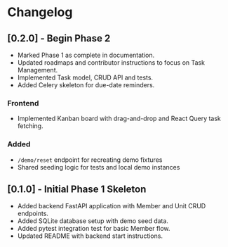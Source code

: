 # Changelog

## [0.2.0] - Begin Phase 2
- Marked Phase 1 as complete in documentation.
- Updated roadmaps and contributor instructions to focus on Task Management.
- Implemented Task model, CRUD API and tests.
- Added Celery skeleton for due-date reminders.

### Frontend
- Implemented Kanban board with drag-and-drop and React Query task fetching.

### Added
- `/demo/reset` endpoint for recreating demo fixtures
- Shared seeding logic for tests and local demo instances

## [0.1.0] - Initial Phase 1 Skeleton
- Added backend FastAPI application with Member and Unit CRUD endpoints.
- Added SQLite database setup with demo seed data.
- Added pytest integration test for basic Member flow.
- Updated README with backend start instructions.
